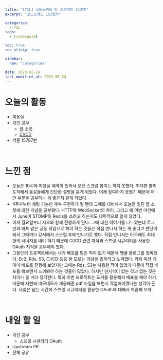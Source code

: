 ```yaml
---
title: "[TIL] 코드스쿼드 팀 프로젝트 43일차"
excerpt: "코드스쿼드 153일차"

categories:
  - TIL
tags:
  - [codesquad]

toc: true
toc_sticky: true

sidebar:
  nav: "categories"

date: 2023-08-24
last_modified_at: 2023-08-24
---
```


# 오늘의 활동

- 미용실
- 개인 공부
    - 웹 소켓
    - [CI/CD](https://bcp0109.tistory.com/363)
- 백준 15787번

<br>

# 느낀 점

- 오늘은 10시에 미용실 예약이 있어서 오전 스크럼 참여는 하지 못했다. 최대한 빨리 도착해서 동료들에게 간단한 설명을 듣게 되었다. 어제 참여하지 못했기 때문에 어떤 부분을 공부하는 게 좋은지 알게 되었다.
- 4주차부터 채팅 기능만 계속 구현하게 될 텐데 그때를 대비해서 오늘은 일단 웹 소켓에 대한 개념을 공부했다. HTTP와 WebSocket의 차이, 그리고 왜 이번 미션에서 June이 STOMP와 Redis를 쓰려고 하는지도 대략적으로 알게 되었다.
- 이제 월요일부터 시오와 함께 진행하게 된다. 그에 대한 이야기를 나누었는데 로그인과 배포 같은 공동 작업으로 해야 하는 것들은 직접 만나서 하는 게 좋다고 판단이 돼서 그때마다 강서에서 스크럼 후에 만나기로 했다. 직접 만나서는 아무래도 최대한의 시너지를 내야 하기 때문에 CI/CD 관련 지식과 스프링 시큐리티를 사용한 OAuth 지식을 공부해야 했다.
- 그동안의 프로젝트에서는 내가 배포를 맡은 적이 없기 때문에 뱀귤 블로그를 정독했다. Ec2, Rds, S3, CI/CD 등등 잘 모르는 개념을 좁히려고 노력했다. 카페 미션 때 이미 배포를 진행해 보았지만 그때는 Rds, S3는 사용한 적이 없었기 때문에 직접 배포를 해보면서 느껴봐야 하는 것들이 많았다. 하지만 선지식이 있는 것과 없는 것은 차이가 클 거라 생각한다. 특히 이번 프로젝트는 도커를 활용해서 배포를 해야 하기 때문에 저번에 네모네모가 제공해준 pdf 파일을 보면서 작업해야겠다는 생각이 든다. 내일은 남는 시간에 스프링 시큐리티를 활용한 OAuth에 대해서 학습해 보자.

<br>

# 내일 할 일

- 개인 공부
    - 스프링 시큐리티 OAuth
- Upstream PR
- 전체 공유
